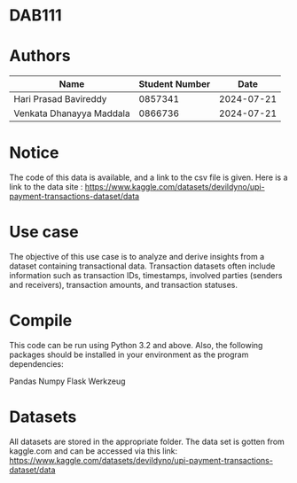 # DAB111
# Authors
| Name                            | Student Number | Date       |
|---------------------------------|----------------|------------|
| Hari Prasad Bavireddy           | 0857341        | 2024-07-21 |
| Venkata Dhanayya Maddala        | 0866736        | 2024-07-21 |

# Notice
The code of this data is available, and a link to the csv file is given. Here is a link to the data site  : 
https://www.kaggle.com/datasets/devildyno/upi-payment-transactions-dataset/data

# Use case
The objective of this use case is to analyze and derive insights from a dataset containing transactional data. Transaction datasets often include information such as transaction IDs, timestamps, involved parties (senders and receivers), transaction amounts, and transaction statuses.

# Compile
This code can be run using Python 3.2 and above. Also, the following packages should be installed in your environment as the program dependencies:

Pandas
Numpy
Flask
Werkzeug

# Datasets
All datasets are stored in the appropriate folder. The data set is gotten from kaggle.com and can be accessed via this link: 
https://www.kaggle.com/datasets/devildyno/upi-payment-transactions-dataset/data
